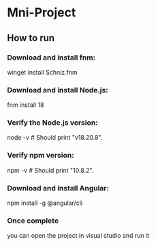 # Mni-Project

## How to run

### Download and install fnm:
winget install Schniz.fnm

### Download and install Node.js:
fnm install 18

### Verify the Node.js version:
node -v # Should print "v18.20.8".

### Verify npm version:
npm -v # Should print "10.8.2".

### Download and install Angular:
npm install -g @angular/cli

### Once complete 
you can open the project in visual studio and run it
